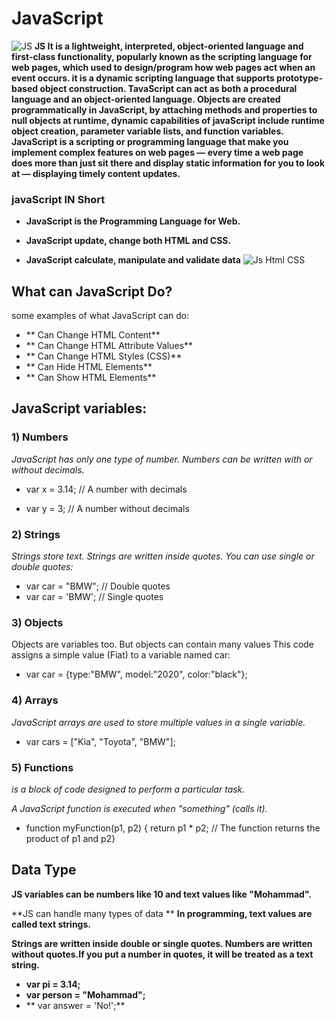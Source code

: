 # JavaScript
![JS](https://res.cloudinary.com/practicaldev/image/fetch/s--XutYlz3b--/c_imagga_scale,f_auto,fl_progressive,h_1080,q_auto,w_1080/https://dev-to-uploads.s3.amazonaws.com/i/jpwdjot312cg4w99o1tj.png)
**JS It is a lightweight, interpreted, object-oriented language and first-class functionality, popularly known as the scripting language for web pages, which used to design/program how web pages act when an event occurs. it is a dynamic scripting language that supports prototype-based object construction. TavaScript can act as both a procedural language and an object-oriented language. Objects are created programmatically in JavaScript, by attaching methods and properties to null objects at runtime, dynamic capabilities of javaScript include runtime object creation, parameter variable lists, and function variables.**
**JavaScript is a scripting or programming language that make you implement complex features on web pages — every time a web page does more than just sit there and display static information for you to look at — displaying timely content updates.**
### **javaScript IN Short**
* **JavaScript is the Programming Language for  Web.**

* **JavaScript update, change both HTML and CSS.**

* **JavaScript calculate, manipulate and validate data**
![Js Html CSS](https://miro.medium.com/max/979/1*7FnIuWrrrL5m6KECeN7t_w.png)

## **What can JavaScript Do?**
some examples of what JavaScript can do:

* ** Can Change HTML Content**
* ** Can Change HTML Attribute Values**
* ** Can Change HTML Styles (CSS)**
* ** Can Hide HTML Elements**
* ** Can Show HTML Elements**
## **JavaScript variables:**
### **1) Numbers**
_JavaScript has only one type of number. Numbers can be written with or without decimals._

* var x = 3.14;    // A number with decimals

* var y = 3;       // A number without decimals

### **2) Strings**
_Strings store text. Strings are written inside quotes. You can use single or double quotes:_
* var car = "BMW";  // Double quotes
* var car = 'BMW';  // Single quotes

### **3) Objects**
Objects are variables too. But objects can contain many values
This code assigns a simple value (Fiat) to a variable named car:

* var car = {type:"BMW", model:"2020", color:"black"};

### **4) Arrays**
_JavaScript arrays are used to store multiple values in a single variable._
* var cars = ["Kia", "Toyota", "BMW"];


### **5) Functions**
_is a block of code designed to perform a particular task._

_A JavaScript function is executed when "something" (calls it)._

* function myFunction(p1, p2) {
  return p1 * p2;              // The function returns the product of p1 and p2}

## **Data Type**
**JS variables can be numbers like 10 and text values like "Mohammad".**

**JS can handle many types of data **
**In programming, text values are called text strings.** 

**Strings are written inside double or single quotes. Numbers are written without quotes.If you put a number in quotes, it will be treated as a text string.**
* **var pi = 3.14;**
* **var person = "Mohammad";**
* ** var answer = 'No!';**